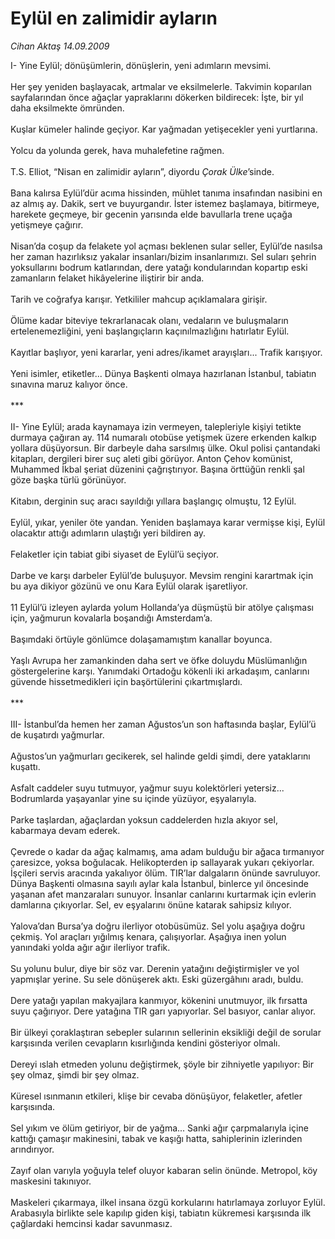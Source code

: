 # Eylül en zalimidir ayların

*Cihan Aktaş 14.09.2009*

<div class="taraf_structure_2col_1zq">
<div class="margen_n">



 <p>I- Yine Eylül; dönüşümlerin, dönüşlerin, yeni adımların mevsimi. <br/><br/>Her şey yeniden başlayacak, artmalar ve eksilmelerle. Takvimin koparılan sayfalarından önce ağaçlar yapraklarını dökerken bildirecek: İşte, bir yıl daha eksilmekte ömründen. <br/><br/>Kuşlar kümeler halinde geçiyor. Kar yağmadan yetişecekler yeni yurtlarına. <br/><br/>Yolcu da yolunda gerek, hava muhalefetine rağmen. <br/><br/>T.S. Elliot, “Nisan en zalimidir ayların”, diyordu <i>Çorak Ülke</i>’sinde. <br/><br/>Bana kalırsa Eylül’dür acıma hissinden, mühlet tanıma insafından nasibini en az almış ay. Dakik, sert ve buyurgandır. İster istemez başlamaya, bitirmeye, harekete geçmeye, bir gecenin yarısında elde bavullarla trene uçağa yetişmeye çağırır. <br/><br/>Nisan’da coşup da felakete yol açması beklenen sular seller, Eylül’de nasılsa her zaman hazırlıksız yakalar insanları/bizim insanlarımızı. Sel suları şehrin yoksullarını bodrum katlarından, dere yatağı kondularından kopartıp eski zamanların felaket hikâyelerine iliştirir bir anda. <br/><br/>Tarih ve coğrafya karışır. Yetkililer mahcup açıklamalara girişir. <br/><br/>Ölüme kadar biteviye tekrarlanacak olanı, vedaların ve buluşmaların ertelenemezliğini, yeni başlangıçların kaçınılmazlığını hatırlatır Eylül. <br/><br/>Kayıtlar başlıyor, yeni kararlar, yeni adres/ikamet arayışları... Trafik karışıyor. <br/><br/>Yeni isimler, etiketler... Dünya Başkenti olmaya hazırlanan İstanbul, tabiatın sınavına maruz kalıyor önce.<br/><br/>***<br/><br/>II- Yine Eylül; arada kaynamaya izin vermeyen, talepleriyle kişiyi tetikte durmaya çağıran ay. 114 numaralı otobüse yetişmek üzere erkenden kalkıp yollara düşüyorsun. Bir darbeyle daha sarsılmış ülke. Okul polisi çantandaki kitapları, dergileri birer suç aleti gibi görüyor. Anton Çehov komünist, Muhammed İkbal şeriat düzenini çağrıştırıyor. Başına örttüğün renkli şal göze başka türlü görünüyor. <br/><br/>Kitabın, derginin suç aracı sayıldığı yıllara başlangıç olmuştu, 12 Eylül. <br/><br/>Eylül, yıkar, yeniler öte yandan. Yeniden başlamaya karar vermişse kişi, Eylül olacaktır attığı adımların ulaştığı yeri bildiren ay. <br/><br/>Felaketler için tabiat gibi siyaset de Eylül’ü seçiyor. <br/><br/>Darbe ve karşı darbeler Eylül’de buluşuyor. Mevsim rengini karartmak için bu aya dikiyor gözünü ve onu Kara Eylül olarak işaretliyor. <br/><br/>11 Eylül’ü izleyen aylarda yolum Hollanda’ya düşmüştü bir atölye çalışması için, yağmurun kovalarla boşandığı Amsterdam’a. <br/><br/>Başımdaki örtüyle gönlümce dolaşamamıştım kanallar boyunca. <br/><br/>Yaşlı Avrupa her zamankinden daha sert ve öfke doluydu Müslümanlığın göstergelerine karşı. Yanımdaki Ortadoğu kökenli iki arkadaşım, canlarını güvende hissetmedikleri için başörtülerini çıkartmışlardı. <br/><br/>*** <br/><br/>III- İstanbul’da hemen her zaman Ağustos’un son haftasında başlar, Eylül’ü de kuşatırdı yağmurlar. <br/><br/>Ağustos’un yağmurları gecikerek, sel halinde geldi şimdi, dere yataklarını kuşattı. <br/><br/>Asfalt caddeler suyu tutmuyor, yağmur suyu kolektörleri yetersiz... Bodrumlarda yaşayanlar yine su içinde yüzüyor, eşyalarıyla. <br/><br/>Parke taşlardan, ağaçlardan yoksun caddelerden hızla akıyor sel, kabarmaya devam ederek. <br/><br/>Çevrede o kadar da ağaç kalmamış, ama adam bulduğu bir ağaca tırmanıyor çaresizce, yoksa boğulacak. Helikopterden ip sallayarak yukarı çekiyorlar. İşçileri servis aracında yakalıyor ölüm. TIR’lar dalgaların önünde savruluyor. Dünya Başkenti olmasına sayılı aylar kala İstanbul, binlerce yıl öncesinde yaşanan afet manzaraları sunuyor. İnsanlar canlarını kurtarmak için evlerin damlarına çıkıyorlar. Sel, ev eşyalarını önüne katarak sahipsiz kılıyor. <br/><br/>Yalova’dan Bursa’ya doğru ilerliyor otobüsümüz. Sel yolu aşağıya doğru çekmiş. Yol araçları yığılmış kenara, çalışıyorlar. Aşağıya inen yolun yanındaki yolda ağır ağır ilerliyor trafik. <br/><br/>Su yolunu bulur, diye bir söz var. Derenin yatağını değiştirmişler ve yol yapmışlar yerine. Su sele dönüşerek aktı. Eski güzergâhını aradı, buldu. <br/><br/>Dere yatağı yapılan makyajlara kanmıyor, kökenini unutmuyor, ilk fırsatta suyu çağırıyor. Dere yatağına TIR garı yapıyorlar. Sel basıyor, canlar alıyor. <br/><br/>Bir ülkeyi çoraklaştıran sebepler sularının sellerinin eksikliği değil de sorular karşısında verilen cevapların kısırlığında kendini gösteriyor olmalı. <br/><br/>Dereyi ıslah etmeden yolunu değiştirmek, şöyle bir zihniyetle yapılıyor: Bir şey olmaz, şimdi bir şey olmaz. <br/><br/>Küresel ısınmanın etkileri, klişe bir cevaba dönüşüyor, felaketler, afetler karşısında. <br/><br/>Sel yıkım ve ölüm getiriyor, bir de yağma... Sanki ağır çarpmalarıyla içine kattığı çamaşır makinesini, tabak ve kaşığı hatta, sahiplerinin izlerinden arındırıyor. <br/><br/>Zayıf olan varıyla yoğuyla telef oluyor kabaran selin önünde. Metropol, köy maskesini takınıyor. <br/><br/>Maskeleri çıkarmaya, ilkel insana özgü korkularını hatırlamaya zorluyor Eylül. Arabasıyla birlikte sele kapılıp giden kişi, tabiatın kükremesi karşısında ilk çağlardaki hemcinsi kadar savunmasız.</p>
<br/>
<br/>
<br/>



<br/>


<div id="taraf_not">
</div>

</div>


</div>
